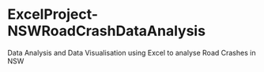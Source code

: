 # ExcelProject-NSWRoadCrashDataAnalysis
Data Analysis and Data Visualisation using Excel to analyse Road Crashes in NSW
